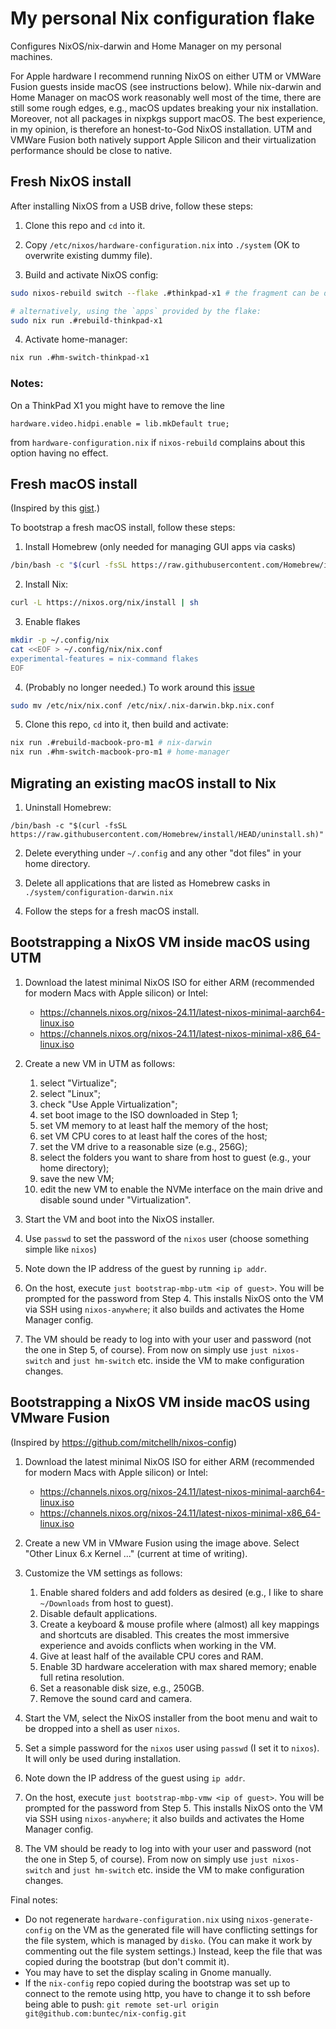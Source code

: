 # My personal Nix configuration flake

Configures NixOS/nix-darwin and Home Manager on my personal machines.

For Apple hardware I recommend running NixOS on either UTM or VMWare Fusion guests inside macOS (see instructions below).
While nix-darwin and Home Manager on macOS work reasonably well most of the time,
there are still some rough edges, e.g., macOS updates breaking your nix installation.
Moreover, not all packages in nixpkgs support macOS.
The best experience, in my opinion, is therefore an honest-to-God NixOS installation.
UTM and VMWare Fusion both natively support Apple Silicon and their virtualization performance should be close to native.

## Fresh NixOS install

After installing NixOS from a USB drive, follow these steps:

1. Clone this repo and `cd` into it.

2. Copy `/etc/nixos/hardware-configuration.nix` into `./system` (OK to overwrite existing dummy file).

3. Build and activate NixOS config:

```bash
sudo nixos-rebuild switch --flake .#thinkpad-x1 # the fragment can be dropped if it matches your current host name

# alternatively, using the `apps` provided by the flake:
sudo nix run .#rebuild-thinkpad-x1
```

4. Activate home-manager:

```bash
nix run .#hm-switch-thinkpad-x1
```

### Notes:

On a ThinkPad X1 you might have to remove the line

```
hardware.video.hidpi.enable = lib.mkDefault true;
```

from `hardware-configuration.nix` if `nixos-rebuild` complains about this option having no effect.

## Fresh macOS install

(Inspired by this [gist](https://gist.github.com/jmatsushita/5c50ef14b4b96cb24ae5268dab613050).)

To bootstrap a fresh macOS install, follow these steps:

1. Install Homebrew (only needed for managing GUI apps via casks)

```bash
/bin/bash -c "$(curl -fsSL https://raw.githubusercontent.com/Homebrew/install/HEAD/install.sh)"
```

2. Install Nix:

```bash
curl -L https://nixos.org/nix/install | sh
```

3. Enable flakes

```bash
mkdir -p ~/.config/nix
cat <<EOF > ~/.config/nix/nix.conf
experimental-features = nix-command flakes
EOF
```

4. (Probably no longer needed.) To work around this [issue](https://github.com/LnL7/nix-darwin/issues/149)

```bash
sudo mv /etc/nix/nix.conf /etc/nix/.nix-darwin.bkp.nix.conf
```

5. Clone this repo, `cd` into it, then build and activate:

```bash
nix run .#rebuild-macbook-pro-m1 # nix-darwin
nix run .#hm-switch-macbook-pro-m1 # home-manager
```

## Migrating an existing macOS install to Nix

1. Uninstall Homebrew:

```
/bin/bash -c "$(curl -fsSL https://raw.githubusercontent.com/Homebrew/install/HEAD/uninstall.sh)"
```

2. Delete everything under `~/.config` and any other "dot files" in your home directory.

3. Delete all applications that are listed as Homebrew casks in `./system/configuration-darwin.nix`

4. Follow the steps for a fresh macOS install.

## Bootstrapping a NixOS VM inside macOS using UTM

1. Download the latest minimal NixOS ISO for either ARM (recommended for modern Macs with Apple silicon) or Intel:

   - https://channels.nixos.org/nixos-24.11/latest-nixos-minimal-aarch64-linux.iso
   - https://channels.nixos.org/nixos-24.11/latest-nixos-minimal-x86_64-linux.iso

2. Create a new VM in UTM as follows:

   1. select "Virtualize";
   2. select "Linux";
   3. check "Use Apple Virtualization";
   4. set boot image to the ISO downloaded in Step 1;
   5. set VM memory to at least half the memory of the host;
   6. set VM CPU cores to at least half the cores of the host;
   7. set the VM drive to a reasonable size (e.g., 256G);
   8. select the folders you want to share from host to guest (e.g., your home directory);
   9. save the new VM;
   10. edit the new VM to enable the NVMe interface on the main drive and disable sound under "Virtualization".

3. Start the VM and boot into the NixOS installer.

4. Use `passwd` to set the password of the `nixos` user (choose something simple like `nixos`)

5. Note down the IP address of the guest by running `ip addr`.

6. On the host, execute `just bootstrap-mbp-utm <ip of guest>`. You will be prompted for the password from Step 4.
   This installs NixOS onto the VM via SSH using `nixos-anywhere`; it also builds and activates the Home Manager config.

7. The VM should be ready to log into with your user and password (not the one in Step 5, of course).
   From now on simply use `just nixos-switch` and `just hm-switch` etc. inside the VM to make configuration changes.

## Bootstrapping a NixOS VM inside macOS using VMware Fusion

(Inspired by https://github.com/mitchellh/nixos-config)

1. Download the latest minimal NixOS ISO for either ARM (recommended for modern Macs with Apple silicon) or Intel:

   - https://channels.nixos.org/nixos-24.11/latest-nixos-minimal-aarch64-linux.iso
   - https://channels.nixos.org/nixos-24.11/latest-nixos-minimal-x86_64-linux.iso

2. Create a new VM in VMware Fusion using the image above. Select "Other Linux 6.x Kernel ..." (current at time of writing).

3. Customize the VM settings as follows:

   1. Enable shared folders and add folders as desired (e.g., I like to share `~/Downloads` from host to guest).
   2. Disable default applications.
   3. Create a keyboard & mouse profile where (almost) all key mappings and shortcuts are disabled.
      This creates the most immersive experience and avoids conflicts when working in the VM.
   4. Give at least half of the available CPU cores and RAM.
   5. Enable 3D hardware acceleration with max shared memory; enable full retina resolution.
   6. Set a reasonable disk size, e.g., 250GB.
   7. Remove the sound card and camera.

4. Start the VM, select the NixOS installer from the boot menu and wait to be dropped into a shell as user `nixos`.

5. Set a simple password for the `nixos` user using `passwd` (I set it to `nixos`). It will only be used during installation.

6. Note down the IP address of the guest using `ip addr`.

7. On the host, execute `just bootstrap-mbp-vmw <ip of guest>`. You will be prompted for the password from Step 5.
   This installs NixOS onto the VM via SSH using `nixos-anywhere`; it also builds and activates the Home Manager config.

8. The VM should be ready to log into with your user and password (not the one in Step 5, of course).
   From now on simply use `just nixos-switch` and `just hm-switch` etc. inside the VM to make configuration changes.

Final notes:

- Do not regenerate `hardware-configuration.nix` using `nixos-generate-config` on the VM as the generated file
  will have conflicting settings for the file system, which is managed by `disko`. (You can make it work by commenting out
  the file system settings.) Instead, keep the file that was copied during the bootstrap (but don't commit it).
- You may have to set the display scaling in Gnome manually.
- If the `nix-config` repo copied during the bootstrap was set up to connect to the remote using http,
  you have to change it to ssh before being able to push: `git remote set-url origin git@github.com:buntec/nix-config.git`
